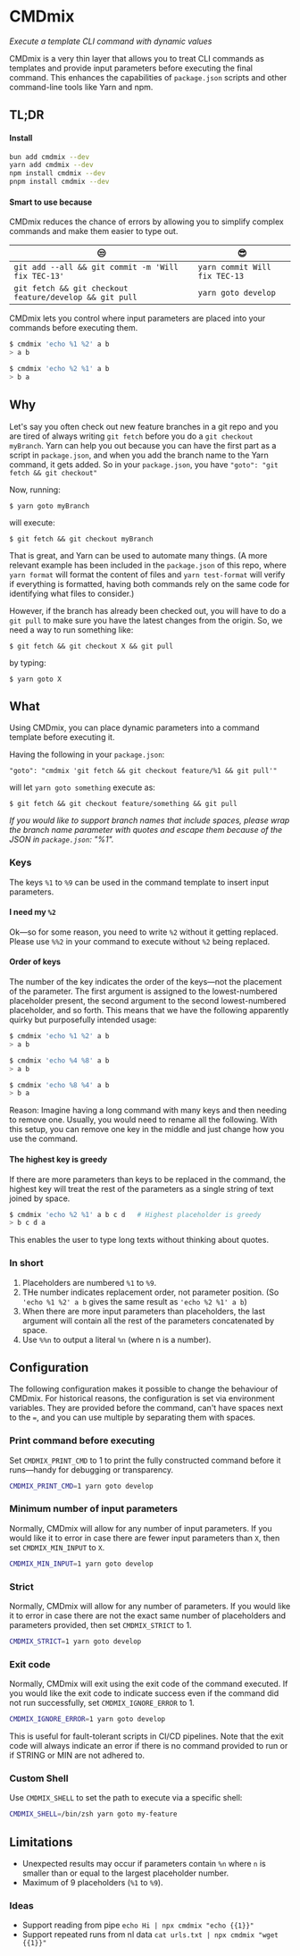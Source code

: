 # CMDmix

_Execute a template CLI command with dynamic values_

CMDmix is a very thin layer that allows you to treat CLI commands as templates and provide input parameters before executing the final command. This enhances the capabilities of `package.json` scripts and other command-line tools like Yarn and npm.

## TL;DR

#### Install

```bash
bun add cmdmix --dev
yarn add cmdmix --dev
npm install cmdmix --dev
pnpm install cmdmix --dev
```

#### Smart to use because

CMDmix reduces the chance of errors by allowing you to simplify complex commands and make them easier to type out.

| 😒                                                      | 😎                            |
| ------------------------------------------------------- | ----------------------------- |
| `git add --all && git commit -m 'Will fix TEC-13'`      | `yarn commit Will fix TEC-13` |
| `git fetch && git checkout feature/develop && git pull` | `yarn goto develop`           |

CMDmix lets you control where input parameters are placed into your commands before executing them.

```sh
$ cmdmix 'echo %1 %2' a b
> a b

$ cmdmix 'echo %2 %1' a b
> b a
```

## Why

Let's say you often check out new feature branches in a git repo and you are tired of always writing `git fetch` before you do a `git checkout myBranch`. Yarn can help you out because you can have the first part as a script in `package.json`, and when you add the branch name to the Yarn command, it gets added. So in your `package.json`, you have `"goto": "git fetch && git checkout"`

Now, running:

    $ yarn goto myBranch

will execute:

    $ git fetch && git checkout myBranch

That is great, and Yarn can be used to automate many things. (A more relevant example has been included in the `package.json` of this repo, where `yarn format` will format the content of files and `yarn test-format` will verify if everything is formatted, having both commands rely on the same code for identifying what files to consider.)

However, if the branch has already been checked out, you will have to do a `git pull` to make sure you have the latest changes from the origin. So, we need a way to run something like:

    $ git fetch && git checkout X && git pull

by typing:

    $ yarn goto X

## What

Using CMDmix, you can place dynamic parameters into a command template before executing it.

Having the following in your `package.json`:

    "goto": "cmdmix 'git fetch && git checkout feature/%1 && git pull'"

will let `yarn goto something` execute as:

    $ git fetch && git checkout feature/something && git pull


_If you would like to support branch names that include spaces, please wrap the branch name parameter with quotes and escape them because of the JSON in `package.json`: \"%1\"._

### Keys

The keys `%1` to `%9` can be used in the command template to insert input parameters. 

#### I need my `%2`

Ok—so for some reason, you need to write `%2` without it getting replaced. Please use `%%2` in your command to execute without `%2` being replaced.

#### Order of keys

The number of the key indicates the order of the keys—not the placement of the parameter. 
The first argument is assigned to the lowest-numbered placeholder present, the second argument to the second lowest-numbered placeholder, and so forth.
This means that we have the following apparently quirky but purposefully intended usage:

```sh
$ cmdmix 'echo %1 %2' a b
> a b

$ cmdmix 'echo %4 %8' a b
> a b

$ cmdmix 'echo %8 %4' a b
> b a
```

Reason: Imagine having a long command with many keys and then needing to remove one. Usually, you would need to rename all the following. With this setup, you can remove one key in the middle and just change how you use the command.

#### The highest key is greedy

If there are more parameters than keys to be replaced in the command, the highest key will treat the rest of the parameters as a single string of text joined by space. 

```sh
$ cmdmix 'echo %2 %1' a b c d   # Highest placeholder is greedy
> b c d a
```

This enables the user to type long texts without thinking about quotes.

### In short

1. Placeholders are numbered `%1` to `%9`.
2. THe number indicates replacement order, not parameter position. (So `'echo %1 %2' a b` gives the same result as `'echo %2 %1' a b`)
3. When there are more input parameters than placeholders, the last argument will contain all the rest of the parameters concatenated by space.
4. Use `%%n` to output a literal `%n` (where n is a number).

## Configuration

The following configuration makes it possible to change the behaviour of CMDmix. For historical reasons, the configuration is set via environment variables. They are provided before the command, can't have spaces next to the `=`, and you can use multiple by separating them with spaces.

### Print command before executing

Set `CMDMIX_PRINT_CMD` to 1 to print the fully constructed command before it runs—handy for debugging or transparency.

```bash
CMDMIX_PRINT_CMD=1 yarn goto develop
```

### Minimum number of input parameters

Normally, CMDmix will allow for any number of input parameters. If you would like it to error in case there are fewer input parameters than `X`, then set `CMDMIX_MIN_INPUT` to `X`.

```bash
CMDMIX_MIN_INPUT=1 yarn goto develop
```

### Strict

Normally, CMDmix will allow for any number of parameters. If you would like it to error in case there are not the exact same number of placeholders and parameters provided, then set `CMDMIX_STRICT` to 1.

```bash
CMDMIX_STRICT=1 yarn goto develop
```

### Exit code

Normally, CMDmix will exit using the exit code of the command executed. If you would like the exit code to indicate success even if the command did not run successfully, set `CMDMIX_IGNORE_ERROR` to 1.

```bash
CMDMIX_IGNORE_ERROR=1 yarn goto develop
```

This is useful for fault-tolerant scripts in CI/CD pipelines. Note that the exit code will always indicate an error if there is no command provided to run or if STRING or MIN are not adhered to.

### Custom Shell

Use `CMDMIX_SHELL` to set the path to execute via a specific shell:

```bash
CMDMIX_SHELL=/bin/zsh yarn goto my-feature
```

## Limitations

- Unexpected results may occur if parameters contain `%n` where `n` is smaller than or equal to the largest placeholder number.
- Maximum of 9 placeholders (`%1` to `%9`).

### Ideas

- Support reading from pipe `echo Hi | npx cmdmix "echo {{1}}"`
- Support repeated runs from nl data `cat urls.txt | npx cmdmix "wget {{1}}"`

